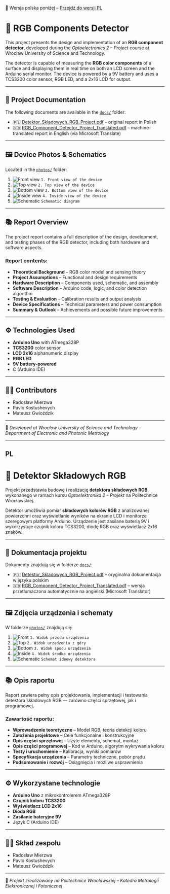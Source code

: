 📄 Wersja polska poniżej – [Przejdź do wersji PL](#pl)

# 🌈 RGB Components Detector

This project presents the design and implementation of an **RGB component detector**, developed during the *Optoelectronics 2 – Project* course at Wrocław University of Science and Technology.

The detector is capable of measuring the **RGB color components** of a surface and displaying them in real time on both an LCD screen and the Arduino serial monitor. The device is powered by a 9V battery and uses a TCS3200 color sensor, RGB LED, and a 2x16 LCD for output.

---

## 📄 Project Documentation

The following documents are available in the [`docs/`](docs) folder:

- 🇵🇱 [Detektor_Skladowych_RGB_Project.pdf](docs/Detektor_Skladowych_RGB_Project.pdf) – original report in Polish  
- 🇬🇧 [RGB_Component_Detector_Project_Translated.pdf](docs/RGB_Component_Detector_Project_Translated.pdf) – machine-translated report in English (via Microsoft Translate)

---

## 🖼️ Device Photos & Schematics

Located in the [`photos/`](photos) folder:

1. ![Front view](photos/1.Front%20view%20of%20the%20device.jpg) `1. Front view of the device`
2. ![Top view](photos/2.Top%20view%20of%20the%20device.jpg) `2. Top view of the device`
3. ![Bottom view](photos/3.Bottom%20view%20of%20the%20device.png) `3. Bottom view of the device`
4. ![Inside view](photos/4.Inside%20view%20of%20the%20device.jpg) `4. Inside view of the device`
5. ![Schematic](photos/Schematic%20diagram%20of%20the%20RGB%20component%20detector.png) `Schematic diagram`

---

## 📚 Report Overview

The project report contains a full description of the design, development, and testing phases of the RGB detector, including both hardware and software aspects.

### Report contents:

- **Theoretical Background** – RGB color model and sensing theory  
- **Project Assumptions** – Functional and design requirements  
- **Hardware Description** – Components used, schematic, and assembly  
- **Software Description** – Arduino code, logic, and color detection algorithm  
- **Testing & Evaluation** – Calibration results and output analysis  
- **Device Specifications** – Technical parameters and power consumption  
- **Summary & Outlook** – Achievements and possible future improvements

---

## ⚙️ Technologies Used

- **Arduino Uno** with ATmega328P
- **TCS3200** color sensor
- **LCD 2x16** alphanumeric display
- **RGB LED**
- **9V battery-powered**
- C (Arduino IDE)

---

## 👨‍💻 Contributors

- Radosław Mierzwa  
- Pavlo Kostushevych  
- Mateusz Gwioździk  

---

📍 *Developed at Wrocław University of Science and Technology – Department of Electronic and Photonic Metrology*

---
## PL

# 🌈 Detektor Składowych RGB

Projekt przedstawia budowę i realizację **detektora składowych RGB**, wykonanego w ramach kursu *Optoelektronika 2 – Projekt* na Politechnice Wrocławskiej.

Detektor umożliwia pomiar **składowych kolorów RGB** z analizowanej powierzchni oraz wyświetlanie wyników na ekranie LCD i monitorze szeregowym platformy Arduino. Urządzenie jest zasilane baterią 9V i wykorzystuje czujnik koloru TCS3200, diodę RGB oraz wyświetlacz 2x16 znaków.

---

## 📄 Dokumentacja projektu

Dokumenty znajdują się w folderze [`docs/`](docs):

- 🇵🇱 [Detektor_Skladowych_RGB_Project.pdf](docs/Detektor_Skladowych_RGB_Project.pdf) – oryginalna dokumentacja w języku polskim  
- 🇬🇧 [RGB_Component_Detector_Project_Translated.pdf](docs/RGB_Component_Detector_Project_Translated.pdf) – wersja przetłumaczona automatycznie na angielski (Microsoft Translator)

---

## 🖼️ Zdjęcia urządzenia i schematy

W folderze [`photos/`](photos) znajdują się:

1. ![Front](photos/1.Front%20view%20of%20the%20device.jpg) `1. Widok przodu urządzenia`  
2. ![Top](photos/2.Top%20view%20of%20the%20device.jpg) `2. Widok urządzenia z góry`  
3. ![Bottom](photos/3.Bottom%20view%20of%20the%20device.png) `3. Widok spodu urządzenia`  
4. ![Inside](photos/4.Inside%20view%20of%20the%20device.jpg) `4. Widok środka urządzenia`  
5. ![Schematic](photos/Schematic%20diagram%20of%20the%20RGB%20component%20detector.png) `Schemat ideowy detektora`

---

## 📚 Opis raportu

Raport zawiera pełny opis projektowania, implementacji i testowania detektora składowych RGB — zarówno części sprzętowej, jak i programowej.

### Zawartość raportu:

- **Wprowadzenie teoretyczne** – Model RGB, teoria detekcji koloru  
- **Założenia projektowe** – Cele funkcjonalne i konstrukcyjne  
- **Opis części sprzętowej** – Użyte elementy, schemat, montaż  
- **Opis części programowej** – Kod w Arduino, algorytm wykrywania koloru  
- **Testy i uruchomienie** – Kalibracja, wyniki pomiarów  
- **Specyfikacja urządzenia** – Parametry techniczne, pobór prądu  
- **Podsumowanie i rozwój** – Osiągnięcia i możliwe usprawnienia

---

## ⚙️ Wykorzystane technologie

- **Arduino Uno** z mikrokontrolerem ATmega328P  
- **Czujnik koloru TCS3200**  
- **Wyświetlacz LCD 2x16**  
- **Dioda RGB**  
- **Zasilanie bateryjne 9V**  
- Język C (Arduino IDE)

---

## 👨‍💻 Skład zespołu

- Radosław Mierzwa  
- Pavlo Kostushevych  
- Mateusz Gwioździk  

---

📍 *Projekt zrealizowany na Politechnice Wrocławskiej – Katedra Metrologii Elektronicznej i Fotonicznej*
